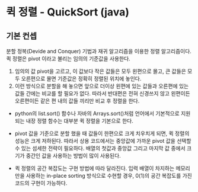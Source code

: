 # 퀵 정렬 - QuickSort (java)
## 기본 컨셉
분할 정복(Devide and Conquer) 기법과 재귀 알고리즘을 이용한 정렬 알고리즘이다.
퀵 정렬은 pivot 이라고 불리는 임의의 기준값을 사용한다.
1. 임의의 값 pivot을 고르고, 이 값보다 작은 값들은 모두 왼편으로 몰고, 큰 값들은 모두 오른편으로 몰면
 기준값은 정확히 정렬된 위치에 놓인다.
2. 이런 방식으로 분할을 해 놓으면 앞으로 더이상 왼편에 있는 값들과 오른편에 있는 값들 간에는 비교를 할 필요가
없다. 따라서 반대편은 전혀 신경쓰지 않고 왼편이든 오른편이든 같은 편 내의 값들 끼리만 비교 후 정렬을 한다.

- python의 list.sort() 함수나 자바의 Arrays.sort()처럼 언어에서 기본적으로 지원되는 내장 정렬 함수는 대부분
퀵 정렬을 기본으로 한다.

- pivot 값을 기준으로 분할 했을 때 값들이 한편으로 크게 치우치게 되면, 퀵 정렬의 성능은 크게 저하된다.
따라서 상용 코드에서는 중앙값에 가까운 pivot 값을 선택할 수 있는 섬세한 전략이 필요하다. 배열의 첫값과 중앙값
그리고 마지막 값 중에서 크기가 중간인 값을 사용하는 방법이 많이 사용된다.

- 퀵 정렬의 공간 복잡도는 구현 방법에 따라 달라진다. 입력 배열이 차지하는 메모리만을 사용하는 in-place sorting
방식으로 수현할 경우, 0(1)의 공간 복잡도를 가진 코드의 구현이 가능하다.